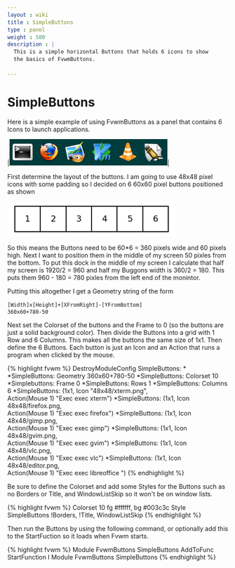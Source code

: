 ```yaml
---
layout : wiki
title : SimpleButtons
type : panel
weight : 500
description : |
  This is a simple horizontal Buttons that holds 6 icons to show
  the basics of FvwmButtons.

---
```


# SimpleButtons

Here is a simple example of using FvwmButtons as a panel that contains
6 Icons to launch applications.

|![image](scrot.jpg)|

First determine the layout of the buttons. I am going to use 48x48 pixel
icons with some padding so I decided on 6 60x60 pixel buttons positioned
as shown

![image](layout.png)

So this means the Buttons need to be 60*6 = 360 pixels wide and 60
pixels high. Next I want to position them in the middle of my
screen 50 pixles from the bottom. To put this dock in the middle
of my screen I calculate that half my screen is 1920/2 = 960 and
half my Buggons width is 360/2 = 180. This puts them 960 - 180 =
780 pixles from the left end of the monintor.

Putting this altogether I get a Geometry string of the form

    [Width]x[Height]+[XFromRight]-[YFromBottom]
    360x60+780-50

Next set the Colorset of the buttons and the Frame to 0 (so the buttons
are just a solid background color). Then divide the Buttons into a grid
with 1 Row and 6 Columns. This makes all the buttons the same size of 1x1.
Then define the 6 Buttons. Each button is just an Icon and an Action that
runs a program when clicked by the mouse.

{% highlight fvwm %}
DestroyModuleConfig SimpleButtons: *
*SimpleButtons: Geometry 360x60+780-50
*SimpleButtons: Colorset 10
*Simplebuttons: Frame 0
*SimpleButtons: Rows 1
*SimpleButtons: Columns 6
*SimpleButtons: (1x1, Icon "48x48/xterm.png", \
              Action(Mouse 1) "Exec exec xterm")
*SimpleButtons: (1x1, Icon 48x48/firefox.png, \
              Action(Mouse 1) "Exec exec firefox")
*SimpleButtons: (1x1, Icon 48x48/gimp.png, \
              Action(Mouse 1) "Exec exec gimp")
*SimpleButtons: (1x1, Icon 48x48/gvim.png, \
              Action(Mouse 1) "Exec exec gvim")
*SimpleButtons: (1x1, Icon 48x48/vlc.png, \
              Action(Mouse 1) "Exec exec vlc")
*SimpleButtons: (1x1, Icon 48x48/editor.png, \
              Action(Mouse 1) "Exec exec libreoffice ")
{% endhighlight %}

Be sure to define the Colorset and add some Styles
for the Buttons such as no Borders or Title, and
WindowListSkip so it won't be on window lists.

{% highlight fvwm %}
Colorset 10 fg #ffffff, bg #003c3c
Style SimpleButtons !Borders, !Title, WindowListSkip
{% endhighlight %}

Then run the Buttons by using the following command, or optionally
add this to the StartFuction so it loads when Fvwm starts.

{% highlight fvwm %}
Module FvwmButtons SimpleButtons
AddToFunc StartFunction I Module FvwmButtons SimpleButtons
{% endhighlight %}


